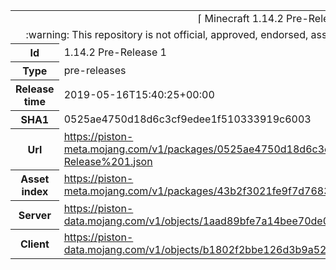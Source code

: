 <html><table>
<tr><td colspan="2" align="center"><img width="0" height="0"><br/>⌈ Minecraft 1.14.2 Pre-Release 1 ⌋<br/><img width="0" height="0"></td></tr>
<tr><td colspan="2" align="center"><img width="0" height="0"><br/>
:warning: This repository is not official, approved, endorsed, associated or connected with Mojang :warning:
<br/><img width="0" height="0"></td></tr>
<tr><th>Id</th><td>1.14.2 Pre-Release 1</td></tr>
<tr><th>Type</th><td>pre-releases</td></tr>
<tr><th>Release time</th><td>2019-05-16T15:40:25+00:00</td></tr>
<tr><th>SHA1</th><td>0525ae4750d18d6c3cf9edee1f510333919c6003</td></tr>
<tr><th>Url</th><td><a href="https://piston-meta.mojang.com/v1/packages/0525ae4750d18d6c3cf9edee1f510333919c6003/1.14.2%20Pre-Release%201.json">https://piston-meta.mojang.com/v1/packages/0525ae4750d18d6c3cf9edee1f510333919c6003/1.14.2%20Pre-Release%201.json</a></td></tr>
<tr><th>Asset index</th><td><a href="https://piston-meta.mojang.com/v1/packages/43b2f3021fe9f7d768378de95538e22da3ee8301/1.14.json">https://piston-meta.mojang.com/v1/packages/43b2f3021fe9f7d768378de95538e22da3ee8301/1.14.json</a></td></tr>
<tr><th>Server</th><td><a href="https://piston-data.mojang.com/v1/objects/1aad89bfe7a14bee70de0b07339a2f319771180f/server.jar">https://piston-data.mojang.com/v1/objects/1aad89bfe7a14bee70de0b07339a2f319771180f/server.jar</a></td></tr>
<tr><th>Client</th><td><a href="https://piston-data.mojang.com/v1/objects/b1802f2bbe126d3b9a524a187eab1be3f346eb1c/client.jar">https://piston-data.mojang.com/v1/objects/b1802f2bbe126d3b9a524a187eab1be3f346eb1c/client.jar</a></td></tr>
</table></html>